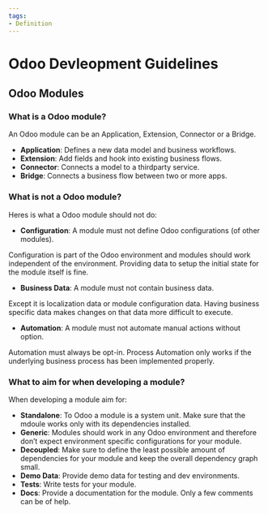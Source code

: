 ```yaml
---
tags:
- Definition
---
```

# Odoo Devleopment Guidelines

## Odoo Modules
### What is a Odoo module?

An Odoo module can be an Application, Extension, Connector or a Bridge.

- **Application**: Defines a new data model and business workflows.
- **Extension**: Add fields and hook into existing business flows.
- **Connector**: Connects a model to a thirdparty service.
- **Bridge**: Connects a business flow between two or more apps.

### **What is not a Odoo module?**

Heres is what a Odoo module should not do:

- **Configuration**: A module must not define Odoo configurations (of other modules).

Configuration is part of the Odoo environment and modules should work independent of the environment. Providing data to setup the initial state for the module itself is fine.

- **Business Data**: A module must not contain business data.

Except it is localization data or module configuration data. Having business specific data makes changes on that data more difficult to execute.

- **Automation**: A module must not automate manual actions without option.

Automation must always be opt-in. Process Automation only works if the underlying business process has been implemented properly.

### What to aim for when developing a module?

When developing a module aim for:

- **Standalone**: To Odoo a module is a system unit. Make sure that the mdoule works only with its dependencies installed.
- **Generic**: Modules should work in any Odoo environment and therefore don’t expect environment specific configurations for your module.
- **Decoupled**: Make sure to define the least possible amount of dependencies for your module and keep the overall dependency graph small.
- **Demo Data**: Provide demo data for testing and dev environments.
- **Tests**: Write tests for your module.
- **Docs**: Provide a documentation for the module. Only a few comments can be of help.